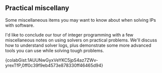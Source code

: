 ## Practical miscellany

<div class='lectureVideoEmbed' video-id='745f23d1d9e74db6935c23634b3ddb671d' video-date='2023-10-06'>Some miscellaneous items you may want to know about when solving IPs with software.</div>

I'd like to conclude our tour of integer programming with a few miscellaneous notes on using solvers on practical problems. We'll discuss how to understand solver logs, plus demonstrate some more advanced tools you can use while solving tough problems.

{colabGist:1AUUNwGyxVeYKC5jpS4az7ZWv-yrexTfP,0ff0c39f9eb4573e878330ff46465d94}

